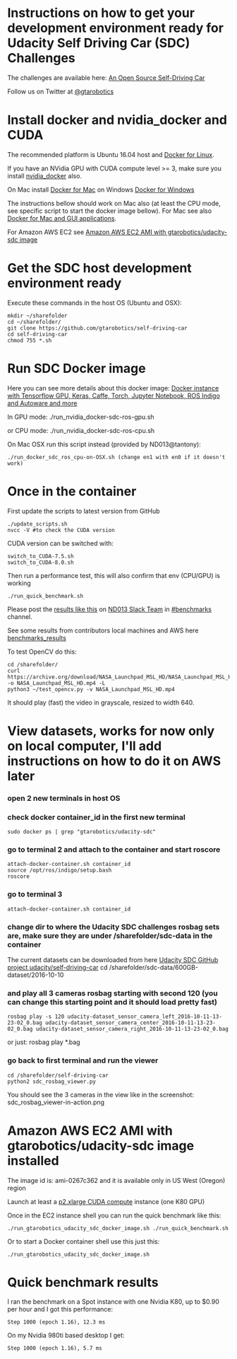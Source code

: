 
# Instructions on how to get your development environment ready for Udacity Self Driving Car (SDC) Challenges

The challenges are available here:
	[An Open Source Self-Driving Car](https://www.udacity.com/self-driving-car)

Follow us on Twitter at [@gtarobotics](https://twitter.com/gtarobotics)

# Install docker and nvidia_docker and CUDA

The recommended platform is Ubuntu 16.04 host and [Docker for Linux](https://docs.docker.com/engine/installation/linux/ubuntulinux/).

If you have an NVidia GPU with CUDA compute level >= 3, make sure you install [nvidia_docker](https://github.com/NVIDIA/nvidia-docker) also.

On Mac install [Docker for Mac](https://docs.docker.com/docker-for-mac/) on Windows [Docker for Windows](https://docs.docker.com/docker-for-windows/)

The instructions bellow should work on Mac also (at least the CPU mode, see specific script to start the docker image bellow).
For Mac see also [Docker for Mac and GUI applications](https://fredrikaverpil.github.io/2016/07/31/docker-for-mac-and-gui-applications/).

For Amazon AWS EC2 see [Amazon AWS EC2 AMI with gtarobotics/udacity-sdc image](#amazon-aws-ec2-ami-with-gtaroboticsudacity-sdc-image-installed) 

# Get the SDC host development environment ready

Execute these commands in the host OS (Ubuntu and OSX):
	
	mkdir ~/sharefolder
	cd ~/sharefolder/
	git clone https://github.com/gtarobotics/self-driving-car
	cd self-driving-car
	chmod 755 *.sh

# Run SDC Docker image

Here you can see more details about this docker image:
	[Docker instance with Tensorflow GPU, Keras, Caffe, Torch, Jupyter Notebook, ROS Indigo and Autoware and more](https://hub.docker.com/r/gtarobotics/udacity-sdc/)

In GPU mode:
	./run_nvidia_docker-sdc-ros-gpu.sh

or CPU mode:
	./run_nvidia_docker-sdc-ros-cpu.sh

On Mac OSX run this script instead (provided by ND013@tantony):

	./run_docker_sdc_ros_cpu-on-OSX.sh (change en1 with en0 if it doesn't work)

# Once in the container
First update the scripts to latest version from GitHub

	./update_scripts.sh
	nvcc -V #to check the CUDA version

CUDA version can be switched with:

	switch_to_CUDA-7.5.sh
	switch_to_CUDA-8.0.sh

Then run a performance test, this will also confirm that env (CPU/GPU) is working

	./run_quick_benchmark.sh

Please post the [results like this](#quick-benchmark-results) on [ND013 Slack Team](https://nd013.udacity.com/) in [#benchmarks](https://nd013.slack.com/messages/benchmarks) channel.

See some results from contributors local machines and AWS here [benchmarks_results](./benchmarks_results)

To test OpenCV do this:

	cd /sharefolder/
	curl https://archive.org/download/NASA_Launchpad_MSL_HD/NASA_Launchpad_MSL_HD.mp4 -o NASA_Launchpad_MSL_HD.mp4 -L
	python3 ~/test_opencv.py -v NASA_Launchpad_MSL_HD.mp4

It should play (fast) the video in grayscale, resized to width 640.

# View datasets, works for now only on local computer, I'll add instructions on how to do it on AWS later

### open 2 new terminals in host OS

### check docker container_id in the first new terminal	
	sudo docker ps | grep "gtarobotics/udacity-sdc"

### go to terminal 2 and attach to the container and start roscore
	attach-docker-container.sh container_id
	source /opt/ros/indigo/setup.bash
	roscore 
 
### go to terminal 3
	attach-docker-container.sh container_id

### change dir to where the Udacity SDC challenges rosbag sets are, make sure they are under /sharefolder/sdc-data in the container
The current datasets can be downloaded from here [Udacity SDC GitHub project udacity/self-driving-car](https://github.com/udacity/self-driving-car)
	cd /sharefolder/sdc-data/600GB-dataset/2016-10-10

### and play all 3 cameras rosbag starting with second 120 (you can change this starting point and it should load pretty fast)	
	rosbag play -s 120 udacity-dataset_sensor_camera_left_2016-10-11-13-23-02_0.bag udacity-dataset_sensor_camera_center_2016-10-11-13-23-02_0.bag udacity-dataset_sensor_camera_right_2016-10-11-13-23-02_0.bag

or just:
	rosbag play *.bag

### go back to first terminal and run the viewer
	cd /sharefolder/self-driving-car
	python2 sdc_rosbag_viewer.py

You should see the 3 cameras in the view like in the screenshot:
	sdc_rosbag_viewer-in-action.png

# Amazon AWS EC2 AMI with gtarobotics/udacity-sdc image installed
The image id is: ami-0267c362 and it is available only in US West (Oregon) region

Launch at least a [p2.xlarge CUDA compute](https://aws.amazon.com/ec2/instance-types/p2/) instance (one K80 GPU)

Once in the EC2 instance shell you can run the quick benchmark like this:

	./run_gtarobotics_udacity_sdc_docker_image.sh ./run_quick_benchmark.sh

Or to start a Docker container shell use this just this:

	./run_gtarobotics_udacity_sdc_docker_image.sh

# Quick benchmark results
I ran the benchmark on a Spot instance with one Nvidia K80, up to $0.90 per hour and I got this performance:

	Step 1000 (epoch 1.16), 12.3 ms

On my Nvidia 980ti based desktop I get:

	Step 1000 (epoch 1.16), 5.7 ms 
